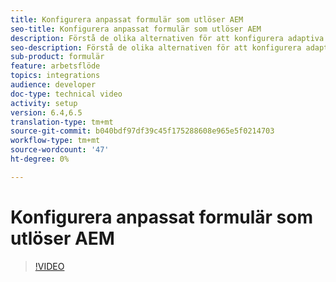 ```yaml
---
title: Konfigurera anpassat formulär som utlöser AEM
seo-title: Konfigurera anpassat formulär som utlöser AEM
description: Förstå de olika alternativen för att konfigurera adaptiva formulär som utlöser AEM arbetsflöde
seo-description: Förstå de olika alternativen för att konfigurera adaptiva formulär som utlöser AEM arbetsflöde
sub-product: formulär
feature: arbetsflöde
topics: integrations
audience: developer
doc-type: technical video
activity: setup
version: 6.4,6.5
translation-type: tm+mt
source-git-commit: b040bdf97df39c45f175288608e965e5f0214703
workflow-type: tm+mt
source-wordcount: '47'
ht-degree: 0%

---
```



# Konfigurera anpassat formulär som utlöser AEM


>[!VIDEO](https://video.tv.adobe.com/v/28316?quality=9&learn=on)

